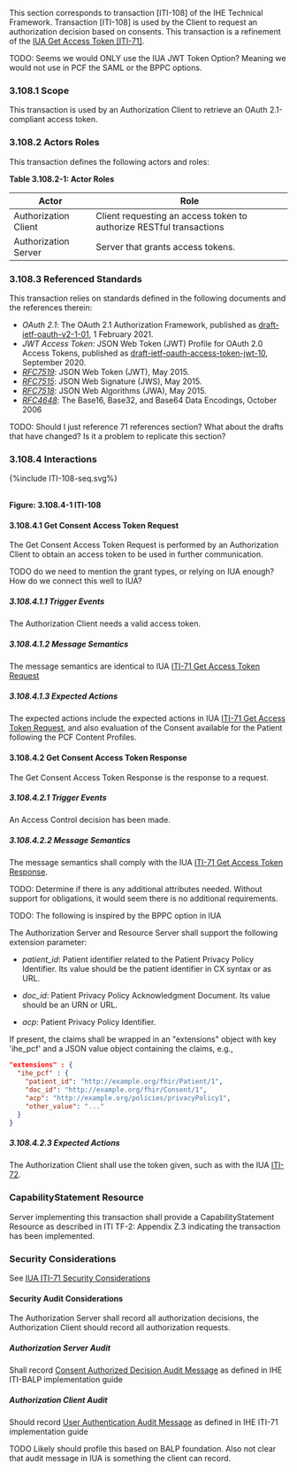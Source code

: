 This section corresponds to transaction [ITI-108] of the IHE Technical Framework. Transaction [ITI-108] is used by the Client to request an authorization decision based on consents. This transaction is a refinement of the [IUA Get Access Token \[ITI-71\]](https://profiles.ihe.net/ITI/IUA/index.html#371-get-access-token-iti-71).

TODO: Seems we would ONLY use the IUA JWT Token Option? Meaning we would not use in PCF the SAML or the BPPC options.

### 3.108.1 Scope

This transaction is used by an Authorization Client to retrieve an OAuth 2.1-compliant access token.

### 3.108.2 Actors Roles

This transaction defines the following actors and roles:

**Table 3.108.2-1: Actor Roles**

| Actor                | Role                                                                        |
|----------------------|-----------------------------------------------------------------------------|
| Authorization Client | Client requesting an access token to authorize RESTful transactions         |
| Authorization Server | Server that grants access tokens.                                           |

### 3.108.3 Referenced Standards

This transaction relies on standards defined in the following documents and the references therein:

- *OAuth 2.1*: The OAuth 2.1 Authorization Framework, published as [draft-ietf-oauth-v2-1-01](https://datatracker.ietf.org/doc/html/draft-ietf-oauth-v2-1-01), 1 February 2021.
- *JWT Access Token*: JSON Web Token (JWT) Profile for OAuth 2.0 Access Tokens, published as [draft-ietf-oauth-access-token-jwt-10](https://datatracker.ietf.org/doc/html/draft-ietf-oauth-access-token-jwt-10), September 2020.
- *[RFC7519](https://www.rfc-editor.org/rfc/rfc7519)*: JSON Web Token (JWT), May 2015.  
- *[RFC7515](https://www.rfc-editor.org/rfc/rfc7515)*: JSON Web Signature (JWS), May 2015.
- *[RFC7518](https://www.rfc-editor.org/rfc/rfc7518)*: JSON Web Algorithms (JWA), May 2015.
- *[RFC4648](https://www.rfc-editor.org/rfc/rfc4648)*: The Base16, Base32, and Base64 Data Encodings, October 2006

TODO: Should I just reference 71 references section? What about the drafts that have changed? Is it a problem to replicate this section?

### 3.108.4 Interactions

<div>
{%include ITI-108-seq.svg%}
</div>
<br clear="all">

**Figure: 3.108.4-1 ITI-108**

#### 3.108.4.1 Get Consent Access Token Request

The Get Consent Access Token Request is performed by an Authorization Client to obtain an access token to be used in further communication.

TODO do we need to mention the grant types, or relying on IUA enough? How do we connect this well to IUA?

##### 3.108.4.1.1 Trigger Events

The Authorization Client needs a valid access token.

##### 3.108.4.1.2 Message Semantics

The message semantics are identical to IUA [ITI-71 Get Access Token Request](https://profiles.ihe.net/ITI/IUA/index.html#371-get-access-token-iti-71)

##### 3.108.4.1.3 Expected Actions

The expected actions include the expected actions in IUA [ITI-71 Get Access Token Request](https://profiles.ihe.net/ITI/IUA/index.html#371-get-access-token-iti-71), and also evaluation of the Consent available for the Patient following the PCF Content Profiles.

#### 3.108.4.2 Get Consent Access Token Response

The Get Consent Access Token Response is the response to a request.
##### 3.108.4.2.1 Trigger Events

An Access Control decision has been made.

##### 3.108.4.2.2 Message Semantics

The message semantics shall comply with the IUA [ITI-71 Get Access Token Response](https://profiles.ihe.net/ITI/IUA/index.html#37142-get-access-token-response). 

TODO: Determine if there is any additional attributes needed. Without support for obligations, it would seem there is no additional requirements.

TODO: The following is inspired by the BPPC option in IUA

The Authorization Server and Resource Server shall support the following extension parameter:

- *patient\_id*: Patient identifier related to the Patient Privacy Policy Identifier. Its value should  be the patient identifier in CX syntax or as URL.

- *doc\_id*: Patient Privacy Policy Acknowledgment Document. Its value should  be an URN or URL.

- *acp*: Patient Privacy Policy Identifier.

If present, the claims shall be wrapped in an "extensions" object with key 'ihe\_pcf' and a JSON value object containing the claims, e.g.,

```json
"extensions" : {  
  "ihe_pcf" : {  
    "patient_id": "http://example.org/fhir/Patient/1",
    "doc_id": "http://example.org/fhir/Consent/1",
    "acp": "http://example.org/policies/privacyPolicy1",
    "other_value": "..."    
  }  
}
```

##### 3.108.4.2.3 Expected Actions

The Authorization Client shall use the token given, such as with the IUA [ITI-72](https://profiles.ihe.net/ITI/IUA/index.html#372-incorporate-access-token-iti-72).

### CapabilityStatement Resource

Server implementing this transaction shall provide a CapabilityStatement Resource as described in ITI TF-2: Appendix Z.3 indicating the transaction has been implemented.

### Security Considerations

See [IUA ITI-71 Security Considerations](https://profiles.ihe.net/ITI/IUA/index.html#3715-security-considerations)

#### Security Audit Considerations

The Authorization Server shall record all authorization decisions, the Authorization Client should record all authorization requests.

##### Authorization Server Audit 

Shall record [Consent Authorized Decision Audit Message](https://profiles.ihe.net/ITI/BALP/content.html#3576-consent-authorized-decision-audit-message) as defined in IHE ITI-BALP implementation guide

##### Authorization Client Audit

Should record [User Authentication Audit Message](https://profiles.ihe.net/ITI/IUA/index.html#37151-security-audit-considerations) as defined in IHE ITI-71 implementation guide

TODO Likely should profile this based on BALP foundation. Also not clear that audit message in IUA is something the client can record.

